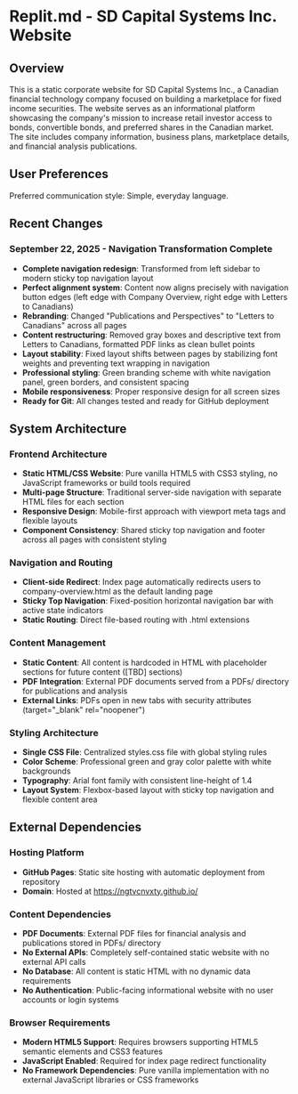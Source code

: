 # Replit.md - SD Capital Systems Inc. Website

## Overview

This is a static corporate website for SD Capital Systems Inc., a Canadian financial technology company focused on building a marketplace for fixed income securities. The website serves as an informational platform showcasing the company's mission to increase retail investor access to bonds, convertible bonds, and preferred shares in the Canadian market. The site includes company information, business plans, marketplace details, and financial analysis publications.

## User Preferences

Preferred communication style: Simple, everyday language.

## Recent Changes

### September 22, 2025 - Navigation Transformation Complete
- **Complete navigation redesign**: Transformed from left sidebar to modern sticky top navigation layout
- **Perfect alignment system**: Content now aligns precisely with navigation button edges (left edge with Company Overview, right edge with Letters to Canadians)
- **Rebranding**: Changed "Publications and Perspectives" to "Letters to Canadians" across all pages
- **Content restructuring**: Removed gray boxes and descriptive text from Letters to Canadians, formatted PDF links as clean bullet points
- **Layout stability**: Fixed layout shifts between pages by stabilizing font weights and preventing text wrapping in navigation
- **Professional styling**: Green branding scheme with white navigation panel, green borders, and consistent spacing
- **Mobile responsiveness**: Proper responsive design for all screen sizes
- **Ready for Git**: All changes tested and ready for GitHub deployment

## System Architecture

### Frontend Architecture
- **Static HTML/CSS Website**: Pure vanilla HTML5 with CSS3 styling, no JavaScript frameworks or build tools required
- **Multi-page Structure**: Traditional server-side navigation with separate HTML files for each section
- **Responsive Design**: Mobile-first approach with viewport meta tags and flexible layouts
- **Component Consistency**: Shared sticky top navigation and footer across all pages with consistent styling

### Navigation and Routing
- **Client-side Redirect**: Index page automatically redirects users to company-overview.html as the default landing page
- **Sticky Top Navigation**: Fixed-position horizontal navigation bar with active state indicators
- **Static Routing**: Direct file-based routing with .html extensions

### Content Management
- **Static Content**: All content is hardcoded in HTML with placeholder sections for future content ([TBD] sections)
- **PDF Integration**: External PDF documents served from a PDFs/ directory for publications and analysis
- **External Links**: PDFs open in new tabs with security attributes (target="_blank" rel="noopener")

### Styling Architecture
- **Single CSS File**: Centralized styles.css file with global styling rules
- **Color Scheme**: Professional green and gray color palette with white backgrounds
- **Typography**: Arial font family with consistent line-height of 1.4
- **Layout System**: Flexbox-based layout with sticky top navigation and flexible content area

## External Dependencies

### Hosting Platform
- **GitHub Pages**: Static site hosting with automatic deployment from repository
- **Domain**: Hosted at https://ngtvcnvxty.github.io/

### Content Dependencies
- **PDF Documents**: External PDF files for financial analysis and publications stored in PDFs/ directory
- **No External APIs**: Completely self-contained static website with no external API calls
- **No Database**: All content is static HTML with no dynamic data requirements
- **No Authentication**: Public-facing informational website with no user accounts or login systems

### Browser Requirements
- **Modern HTML5 Support**: Requires browsers supporting HTML5 semantic elements and CSS3 features
- **JavaScript Enabled**: Required for index page redirect functionality
- **No Framework Dependencies**: Pure vanilla implementation with no external JavaScript libraries or CSS frameworks